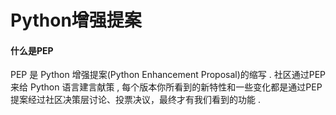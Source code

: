 # Python增强提案

#### 什么是PEP

PEP 是 Python 增强提案\(Python Enhancement Proposal\)的缩写 . 社区通过PEP来给 Python 语言建言献策 , 每个版本你所看到的新特性和一些变化都是通过PEP提案经过社区决策层讨论、投票决议，最终才有我们看到的功能 . 


